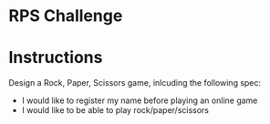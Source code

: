 RPS Challenge
=============

Instructions
=============

Design a Rock, Paper, Scissors game, inlcuding the following spec:

* I would like to register my name before playing an online game
* I would like to be able to play rock/paper/scissors